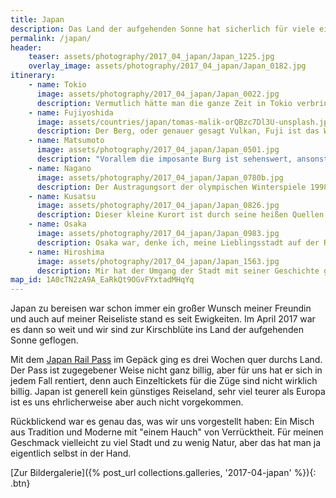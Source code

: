 ```yaml
---
title: Japan
description: Das Land der aufgehenden Sonne hat sicherlich für viele eine hohe Anziehungskraft, so auch für mich. Hier findest du meine Reisetipps und -informationen zu Japan.
permalink: /japan/
header:
    teaser: assets/photography/2017_04_japan/Japan_1225.jpg
    overlay_image: assets/photography/2017_04_japan/Japan_0182.jpg
itinerary:
    - name: Tokio
      image: assets/photography/2017_04_japan/Japan_0022.jpg
      description: Vermutlich hätte man die ganze Zeit in Tokio verbringen können und hätte immer noch nicht alles gesehen. In den 5 Tagen, in denen wir dort waren haben wir zwar vieles gesehen, aber die Stadt ist enorm groß und jeder Stadtteil ist sicherlich ein Besuch wert. Von alten Tempelanlagen bis zu riesigen Einkaufszentren und Katzencafes gibt es eigentlich nichts, was es in Tokio nicht gibt.
    - name: Fujiyoshida
      image: assets/countries/japan/tomas-malik-orQBzc7Dl3U-unsplash.jpg
      description: Der Berg, oder genauer gesagt Vulkan, Fuji ist das Wahrzeichen von Japan und ziemlich fotogen, von daher wollte ich zumindest einen Tag Halt am Fuße machen und ein paar Bilder knipsen. Leider hatten wir die Rechnung ohne das Wetter gemacht, denn durch einen Schneesturm war die Sichtweite sehr gering und so wurde es zu einem Ruhetag im Onsen. 
    - name: Matsumoto
      image: assets/photography/2017_04_japan/Japan_0501.jpg
      description: "Vorallem die imposante Burg ist sehenswert, ansonsten gibt es eigentlich nicht viel zu sehen. Wir haben dort Zwischenstopp gemacht um in einem traditionellen Gasthaus, einem sogenannten Ryokan, zu übernachten. Und ich muss sagen, ein normales Bett ist mir schon lieber :D"
    - name: Nagano
      image: assets/photography/2017_04_japan/Japan_0780b.jpg
      description: Der Austragungsort der olympischen Winterspiele 1998 bietet neben dem Zenko-Tempel und einer Burg auch eine sehr schöne Altstadt und ist Ausgangspunkt zu einem Schneeaffen-Park, den ich in jedem Fall besuchen wollte.
    - name: Kusatsu
      image: assets/photography/2017_04_japan/Japan_0826.jpg
      description: Dieser kleine Kurort ist durch seine heißen Quellen bekannt, die leider auch den Nachteil mit sich bringen, dass ein schwefeliger Geruch allgegenwärtig ist. Abgesehen davon ist der Ort sehr traditionell und war eine wohltuende Abwechslung zu den doch eher hektischen Großstädten.
    - name: Osaka
      image: assets/photography/2017_04_japan/Japan_0983.jpg
      description: Osaka war, denke ich, meine Lieblingsstadt auf der Reise, zudem ist sie gut gelegen, so dass man sie als Ausgangspunkt für etliche Tagestrips nutzen kann. Durch die Shinkansen-Züge kommt man schnell in anderen Städte und die Unterkünfte in Osaka waren deutlich günstiger als zB im ca. 30min entfernten Kyoto. Einen Ausflug ins nahe gelegene Himeji sollte man sich nicht entgehen lassen.
    - name: Hiroshima
      image: assets/photography/2017_04_japan/Japan_1563.jpg
      description: Mir hat der Umgang der Stadt mit seiner Geschichte gefallen, sicherlich ist sie ein Mahnmal der Kriegsgeschichte, aber es ist nicht sehr bestimmend und der Friedensdenkmal, wie auch der Friedenspark, sind gut integriert. Zusätzlich gibt es auch etliche andere Sehenswürdigkeiten die es sich lohnt anzusehen, Pokemon-Center inklusive :D
map_id: 1A0cTN2zA9A_EaRkQt9OGvFYxtadMHqYq
---
```


Japan zu bereisen war schon immer ein großer Wunsch meiner Freundin und auch auf meiner Reiseliste stand es seit Ewigkeiten. 
Im April 2017 war es dann so weit und wir sind zur Kirschblüte ins Land der aufgehenden Sonne geflogen. 

Mit dem [Japan Rail Pass](https://www.jrailpass.com/de/) im Gepäck ging es drei Wochen quer durchs Land. 
Der Pass ist zugegebener Weise nicht ganz billig, aber für uns hat er sich in jedem Fall rentiert, 
denn auch Einzeltickets für die Züge sind nicht wirklich billig. 
Japan ist generell kein günstiges Reiseland, sehr viel teurer als Europa ist es uns ehrlicherweise aber auch nicht vorgekommen.

Rückblickend war es genau das, was wir uns vorgestellt haben: Ein Misch aus Tradition und Moderne mit "einem Hauch" von Verrücktheit. 
Für meinen Geschmack vielleicht zu viel Stadt und zu wenig Natur, aber das hat man ja eigentlich selbst in der Hand.

[Zur Bildergalerie]({% post_url collections.galleries, '2017-04-japan' %}){: .btn}
